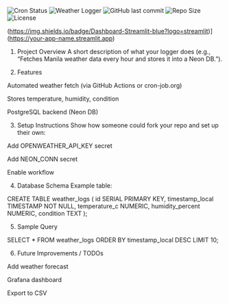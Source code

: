![Cron Status](https://api.cron-job.org/jobs/6636020/d6e43d168f56a78d/status-7.svg)
![Weather Logger](https://github.com/allnovice/weather-logger/actions/workflows/weather.yml/badge.svg)
![GitHub last commit](https://img.shields.io/github/last-commit/allnovice/weather-logger)
![Repo Size](https://img.shields.io/github/repo-size/allnovice/weather-logger)
![License](https://img.shields.io/github/license/allnovice/weather-logger)

(https://img.shields.io/badge/Dashboard-Streamlit-blue?logo=streamlit)](https://your-app-name.streamlit.app)

1. Project Overview
A short description of what your logger does (e.g., “Fetches Manila weather data every hour and stores it into a Neon DB.”).


2. Features

Automated weather fetch (via GitHub Actions or cron-job.org)

Stores temperature, humidity, condition

PostgreSQL backend (Neon DB)



3. Setup Instructions
Show how someone could fork your repo and set up their own:

Add OPENWEATHER_API_KEY secret

Add NEON_CONN secret

Enable workflow



4. Database Schema
Example table:

CREATE TABLE weather_logs (
    id SERIAL PRIMARY KEY,
    timestamp_local TIMESTAMP NOT NULL,
    temperature_c NUMERIC,
    humidity_percent NUMERIC,
    condition TEXT
);


5. Sample Query

SELECT * FROM weather_logs ORDER BY timestamp_local DESC LIMIT 10;


6. Future Improvements / TODOs

Add weather forecast

Grafana dashboard

Export to CSV
